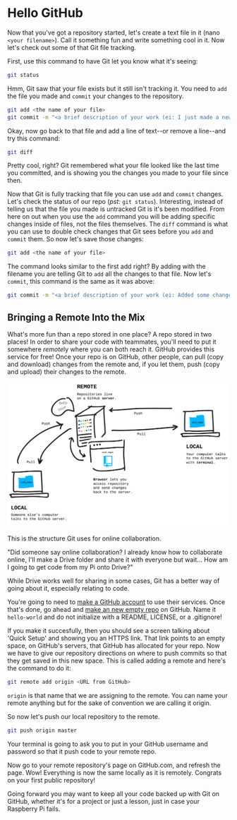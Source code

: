 # Hello GitHub

Now that you've got a repository started, let's create a text file in it (nano `<your filename>`). Call it something fun and write something cool in it. Now let's check out some of that Git file tracking.

First, use this command to have Git let you know what it's seeing:

```bash
git status
```

Hmm, Git saw that your file exists but it still isn't tracking it. You need to `add` the file you made  and `commit` your changes to the repository.

```bash
git add <the name of your file>
git commit -m "<a brief description of your work (ei: I just made a new file!)>"
```

Okay, now go back to that file and add a line of text--or remove a line--and try this command:

```bash
git diff
```

Pretty cool, right? Git remembered what your file looked like the last time you committed, and is showing you the changes you made to your file since then.

Now that Git is fully tracking that file you can use `add` and `commit` changes. Let's check the status of our repo (*pst:* `git status`). Interesting, instead of telling us that the file you made is untracked Git is it's been modified. From here on out when you use the `add` command you will be adding specific changes inside of files, not the files themselves. The `diff` command is what you can use to double check changes that Git sees before you `add` and `commit` them. So now let's save those changes:

```bash
git add <the name of your file>
```

The command looks similar to the first add right? By adding with the filename you are telling Git to `add` all the changes to that file. Now let's `commit`, this command is the same as it was above:

```bash
git commit -m "<a brief description of your work (ei: Added some changes to a file)>"
```

## Bringing a Remote Into the Mix

What's more fun than a repo stored in one place? A repo stored in two places! In order to share your code with teammates, you'll need to put it somewhere *remote*ly where you can both reach it. GitHub provides this service for free! Once your repo is on GitHub, other people, can pull (copy and download) changes from the remote and, if you let them, push (copy and upload) their changes to the remote.

![remotes](/images/remotes.png)

This is the structure Git uses for online collaboration.

"Did someone say online collaboration? I already know how to collaborate online, I'll make a Drive folder and share it with everyone but wait... How am I going to get code from my Pi onto Drive?"

While Drive works well for sharing in some cases, Git has a better way of going about it, especially relating to code.

You're going to need to [make a GitHub account](https://github.com/join) to use their services. Once that's done, go ahead and [make an new empty repo](https://github.com/new) on GitHub. Name it `hello-world` and do not initialize with a README, LICENSE, or a .gitignore!

If you make it succesfully, then you should see a screen talking about 'Quick Setup' and showing you an HTTPS link. That link points to an empty space, on GitHub's servers, that GitHub has allocated for your repo. Now we have to give our repository directions on where to push commits so that they get saved in this new space. This is called adding a remote and here's the command to do it:

```bash
git remote add origin <URL from GitHub>
```

`origin` is that name that we are assigning to the remote. You can name your remote anything but for the sake of convention we are calling it origin.

So now let's push our local repository to the remote.

```bash
git push origin master
```

Your terminal is going to ask you to put in your GitHub username and password so that it push code to your remote repo.

Now go to your remote repository's page on GitHub.com, and refresh the page. Wow! Everything is now the same locally as it is remotely. Congrats on your first public repository!

Going forward you may want to keep all your code backed up with Git on GitHub, whether it's for a project or just a lesson, just in case your Raspberry Pi fails.
